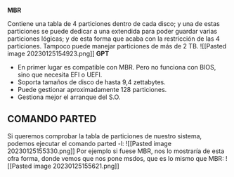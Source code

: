 **MBR**

Contiene una tabla de 4 particiones dentro de cada disco; y una de estas particiones se puede dedicar a una extendida para poder guardar varias particiones lógicas; y de esta forma que acaba con la restricción de las 4 particiones.
Tampoco puede manejar particiones de más de 2 TB.
![[Pasted image 20230125154923.png]]
**GPT**

- En primer lugar es compatible con MBR. Pero no funciona con BIOS, sino que necesita EFI o UEFI.
- Soporta tamaños de disco de hasta 9,4 zettabytes.
- Puede gestionar aproximadamente 128 particiones.
- Gestiona mejor el arranque del S.O.

## COMANDO PARTED

Si queremos comprobar la tabla de particiones de nuestro sistema, podemos ejecutar el comando parted -l:
![[Pasted image 20230125155330.png]]
Por ejemplo si fuese MBR, nos lo mostraría de esta ofra forma, donde vemos que nos pone msdos, que es lo mismo que MBR:
![[Pasted image 20230125155621.png]]
